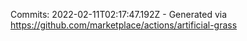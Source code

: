 Commits: 2022-02-11T02:17:47.192Z - Generated via https://github.com/marketplace/actions/artificial-grass
<br>
